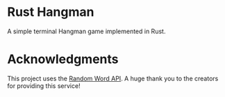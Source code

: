 # Rust Hangman

A simple terminal Hangman game implemented in Rust.

# Acknowledgments

This project uses the [Random Word API](https://github.com/RazorSh4rk/random-word-api/). A huge thank you to the creators for providing this service!
